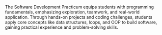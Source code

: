 The Software Development Practicum equips students with programming fundamentals, emphasizing exploration, teamwork, and real-world application. Through hands-on projects and coding challenges, students apply core concepts like data structures, loops, and OOP to build software, gaining practical experience and problem-solving skills.

